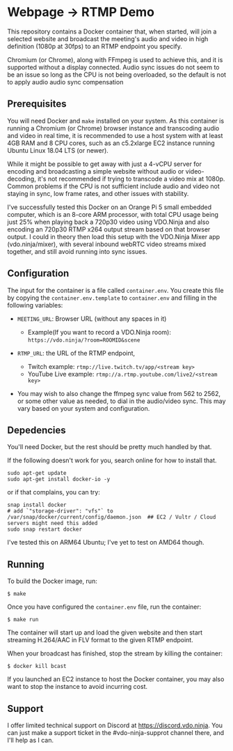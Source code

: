 # Webpage -> RTMP  Demo

This repository contains a Docker container that, when started, will join a selected website and broadcast the meeting's audio and video in high definition (1080p at 30fps) to an RTMP endpoint you specify.

Chromium (or Chrome), along with FFmpeg is used to achieve this, and it is supported without a display connected.  Audio sync issues do not seem to be an issue so long as the CPU is not being overloaded, so the default is not to apply audio audio sync compensation

## Prerequisites

You will need Docker and `make` installed on your system. As this container is running a Chromium (or Chrome) browser instance and transcoding audio and video in real time, it is recommended to use a host system with at least 4GB RAM and 8 CPU cores, such as an c5.2xlarge EC2 instance running Ubuntu Linux 18.04 LTS (or newer).

While it might be possible to get away with just a 4-vCPU server for encoding and broadcasting a simple website without audio or video-decoding, it's not recommended if trying to transcode a video mix at 1080p. Common problems if the CPU is not sufficient include audio and video not staying in sync, low frame rates, and other issues with stability.

I've successfully tested this Docker on an Orange Pi 5 small embedded computer, which is an 8-core ARM processor, with total CPU usage being just 25% when playing back a 720p30 video using VDO.Ninja and also encoding an 720p30 RTMP x264 output stream based on that browser output. I could in theory then load this setup with the VDO.Ninja Mixer app (vdo.ninja/mixer), with several inbound webRTC video streams mixed together, and still avoid running into sync issues.

## Configuration

The input for the container is a file called `container.env`. You create this file by copying the `container.env.template` to `container.env` and filling in the following variables:
 
* `MEETING_URL`: Browser URL (without any spaces in it)
  * Example(If you want to record a VDO.Ninja room): `https://vdo.ninja/?room=ROOMID&scene`
 
* `RTMP_URL`: the URL of the RTMP endpoint,
  * Twitch example: `rtmp://live.twitch.tv/app/<stream key>`
  * YouTube Live example: `rtmp://a.rtmp.youtube.com/live2/<stream key>`
 
* You may wish to also change the ffmpeg sync value from 562 to 2562, or some other value as needed, to dial in the audio/video sync. This may vary based on your system and configuration. 

## Depedencies

You'll need Docker, but the rest should be pretty much handled by that. 

If the following doesn't work for you, search online for how to install that.
```
sudo apt-get update
sudo apt-get install docker-io -y
```

or if that complains, you can try:
```
snap install docker
# add `"storage-driver": "vfs"` to /var/snap/docker/current/config/daemon.json  ## EC2 / Vultr / Cloud servers might need this added
sudo snap restart docker
```
I've tested this on ARM64 Ubuntu; I've yet to test on AMD64 though.

## Running

To build the Docker image, run:
 
```
$ make
```
 
Once you have configured the `container.env` file, run the container:
 
```
$ make run
```
 
The container will start up and load the given website and then start streaming H.264/AAC in FLV format to the given RTMP endpoint.

When your broadcast has finished, stop the stream by killing the container:

```
$ docker kill bcast
```

If you launched an EC2 instance to host the Docker container, you may also want to stop the instance to avoid incurring cost.

## Support

I offer limited technical support on Discord at https://discord.vdo.ninja.  You can just make a support ticket in the #vdo-ninja-supprot channel there, and I'll help as I can.

